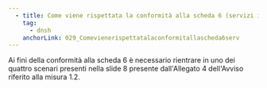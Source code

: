 ```yaml
---
  - title: Come viene rispettata la conformità alla scheda 6 (servizi informatici di hosting cloud)?
    tag:
      - dnsh
    anchorLink: 029_Comevienerispettatalaconformitallascheda6serv
---
```


Ai fini della conformità alla scheda 6 è necessario rientrare in uno dei quattro scenari presenti nella slide 8 presente dall'Allegato 4 dell'Avviso riferito alla misura 1.2.
